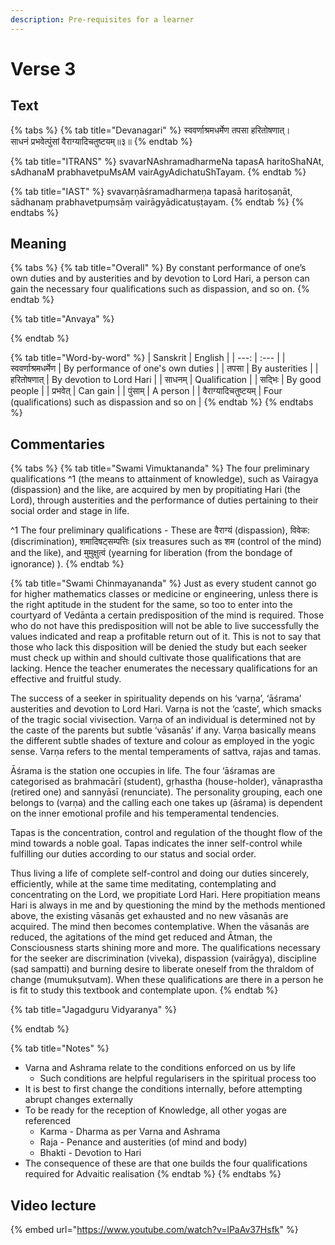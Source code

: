 ```yaml
---
description: Pre-requisites for a learner
---
```


# Verse 3

## Text

{% tabs %}
{% tab title="Devanagari" %}
स्ववर्णाश्रमधर्मेण तपसा हरितोषणात्।  
साधनं प्रभवेत्पुंसां वैराग्यादिचतुष्टयम्॥३॥
{% endtab %}

{% tab title="ITRANS" %}
svavarNAshramadharmeNa tapasA haritoShaNAt,  
sAdhanaM prabhavetpuMsAM vairAgyAdichatuShTayam.
{% endtab %}

{% tab title="IAST" %}
svavarṇāśramadharmeṇa tapasā haritoṣaṇāt,  
sādhanaṃ prabhavetpuṃsāṃ vairāgyādicatuṣṭayam.
{% endtab %}
{% endtabs %}

## Meaning

{% tabs %}
{% tab title="Overall" %}
By constant performance of one’s own duties and by austerities and by devotion to Lord Hari, a person can gain the necessary four qualifications such as dispassion, and so on.
{% endtab %}

{% tab title="Anvaya" %}

{% endtab %}

{% tab title="Word-by-word" %}
| Sanskrit | English |
| ---: | :--- |
| स्ववर्णाश्रमधर्मेण | By performance of one's own duties |
| तपसा | By austerities |
| हरितोषणात् | By devotion to Lord Hari |
| साधनम् | Qualification |
| सद्भिः | By good people |
| प्रभवेत् | Can gain |
| पुंसाम् | A person |
| वैराग्यादिचतुष्टयम् | Four \(qualifications\) such as dispassion and so on |
{% endtab %}
{% endtabs %}

## Commentaries

{% tabs %}
{% tab title="Swami Vimuktananda" %}
The four preliminary qualifications ^1   \(the means to attainment of knowledge\), such as Vairagya \(dispassion\) and the like, are acquired by men  by propitiating Hari \(the Lord\), through austerities and the performance of duties pertaining to their social order and stage in life. 

^1 The four preliminary qualifications - These are वैराग्यं \(dispassion\), विवेक: \(discrimination\),  शमादिषट्सम्पत्तिः \(six treasures such as शम \(control of the mind\) and the like\), and मुमुक्षुत्वं \(yearning for liberation \(from the bondage of ignorance\) \).
{% endtab %}

{% tab title="Swami Chinmayananda" %}
Just as every student cannot go for higher mathematics classes or medicine or engineering, unless there is the right aptitude in the student for the same, so too to enter into the courtyard of Vedānta a certain predisposition of the mind is required. Those who do not have this predisposition will not be able to live successfully the values indicated and reap a profitable return out of it. This is not to say that those who lack this disposition will be denied the study but each seeker must check up within and should cultivate those qualifications that are lacking. Hence the teacher enumerates the necessary qualifications for an effective and fruitful study. 

The success of a seeker in spirituality depends on his ‘varṇa’, ‘āśrama’ austerities and devotion to Lord Hari. Varṇa is not the ‘caste’, which smacks of the tragic social vivisection. Varṇa of an individual is determined not by the caste of the parents but subtle ‘vāsanās’ if any. Varṇa basically means the different subtle shades of texture and colour as employed in the yogic sense. Varṇa refers to the mental temperaments of sattva, rajas and tamas. 

Ᾱśrama is the station one occupies in life. The four ‘āśramas are categorised as brahmacārī \(student\), gṛhastha \(house-holder\), vānaprastha \(retired one\) and sannyāsī \(renunciate\). The personality grouping, each one belongs to \(varṇa\) and the calling each one takes up \(āśrama\) is dependent on the inner emotional profile and his temperamental tendencies. 

Tapas is the concentration, control and regulation of the thought flow of the mind towards a noble goal. Tapas indicates the inner self-control while fulfilling our duties according to our status and social order. 

Thus living a life of complete self-control and doing our duties sincerely, efficiently, while at the same time meditating, contemplating and concentrating on the Lord, we propitiate Lord Hari. Here propitiation means Hari is always in me and by questioning the mind by the methods mentioned above, the existing vāsanās get exhausted and no new vāsanās are acquired. The mind then becomes contemplative. When the vāsanās are reduced, the agitations of the mind get reduced and Ᾱtman, the Consciousness starts shining more and more. The qualifications necessary for the seeker are discrimination \(viveka\), dispassion \(vairāgya\), discipline \(ṣaḍ sampatti\) and burning desire to liberate oneself from the thraldom of change \(mumukṣutvam\). When these qualifications are there in a person he is fit to study this textbook and contemplate upon.
{% endtab %}

{% tab title="Jagadguru Vidyaranya" %}

{% endtab %}

{% tab title="Notes" %}
* Varna and Ashrama relate to the conditions enforced on us by life
  * Such conditions are helpful regularisers in the spiritual process too
* It is best to first change the conditions internally, before attempting abrupt changes externally
* To be ready for the reception of Knowledge, all other yogas are referenced
  * Karma - Dharma as per Varna and Ashrama
  * Raja - Penance and austerities \(of mind and body\)
  * Bhakti - Devotion to Hari
* The consequence of these are that one builds the four qualifications required for Advaitic realisation
{% endtab %}
{% endtabs %}

## Video lecture

{% embed url="https://www.youtube.com/watch?v=lPaAv37Hsfk" %}

